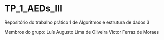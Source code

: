 # TP_1_AEDs_III
Repositório do trabalho prático 1 de Algoritmos e estrutura de dados 3

Membros do grupo:
Luís Augusto Lima de Oliveira
Victor Ferraz de Moraes
